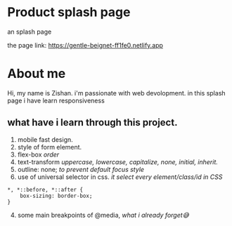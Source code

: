 # Product splash page
 an splash page

the page link: https://gentle-beignet-ff1fe0.netlify.app

# About me
Hi, my name is Zishan. i'm passionate with web devolopment. in this splash page i have learn responsiveness

## what have i learn through this project.
1. mobile fast design. 
2. style of form element.
3. flex-box *order*
4. text-transform *uppercase, lowercase, capitalize, none, initial, inherit.*
5. outline: none; *to prevent default focus style*
6. use of universal selector in css. *it select every element/class/id in CSS*
```
*, *::before, *::after {
    box-sizing: border-box;  
}
```
4. some main breakpoints of @media, *what i already forget😅*